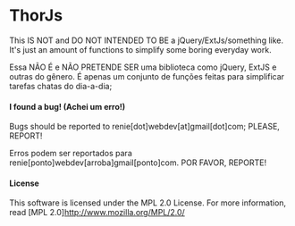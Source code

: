 ThorJs
======

This IS NOT and DO NOT INTENDED TO BE a jQuery/ExtJs/something like. 
It's just an amount of functions to simplify some boring everyday work.

Essa NÃO É e NÃO PRETENDE SER uma biblioteca como jQuery, ExtJS e outras do gênero.
É apenas um conjunto de funções feitas para simplificar tarefas chatas do dia-a-dia;



#### I found a bug! (Achei um erro!)

Bugs should be reported to renie[dot]webdev[at]gmail[dot]com;
PLEASE, REPORT!

Erros podem ser reportados para renie[ponto]webdev[arroba]gmail[ponto]com.
POR FAVOR, REPORTE!



#### License
This software is licensed under the MPL 2.0 License. For more
information, read [MPL 2.0]<http://www.mozilla.org/MPL/2.0/>
